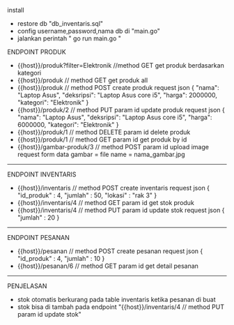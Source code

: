 
install 
- restore db "db_inventaris.sql"
- config username,password,nama db di "main.go"
- jalankan perintah " go run main.go "

ENDPOINT PRODUK 
- {{host}}/produk?filter=Elektronik //method GET get produk berdasarkan kategori
- {{host}}/produk // method GET get produk all
- {{host}}/produk // method POST create produk
  request json
  {
	  "nama": "Laptop Asus",
    "deksripsi": "Laptop Asus core i5",
    "harga": 2000000,
    "kategori": "Elektronik"
 }
- {{host}}/produk/2 // method PUT param id update produk
  request json
  {
	  "nama": "Laptop Asus",
    "deksripsi": "Laptop Asus core i5",
    "harga": 6000000,
    "kategori": "Elektronik"
  }
- {{host}}/produk/1 // method  DELETE  param id delete produk
- {{host}}/produk/1 // method  GET param id get produk by id
- {{host}}/gambar-produk/3 // method POST param id upload image
  request form data
  gambar = file
  name = nama_gambar.jpg

------------------------------------------------------------------------
ENDPOINT INVENTARIS
- {{host}}/inventaris // method POST create inventaris
  request json
  {
    "id_produk" : 4,
    "jumlah" : 50,
    "lokasi" : "rak 3"
  }
- {{host}}/inventaris/4 // method GET param id get stok produk
- {{host}}/inventaris/4 // method PUT param id update stok
  request json
  {
    "jumlah" : 20
  }

--------------------------------------------------------------------------
ENDPOINT PESANAN
- {{host}}/pesanan // method POST create pesanan
  request json
  {
    "id_produk" : 4,
    "jumlah" : 10
  }
- {{host}}/pesanan/6 // method GET param id get detail pesanan

--------------------------------------------------------------------------

PENJELASAN 
- stok otomatis berkurang pada table inventaris ketika pesanan di buat
- stok bisa di tambah pada endpoint "{{host}}/inventaris/4 // method PUT param id update stok"


